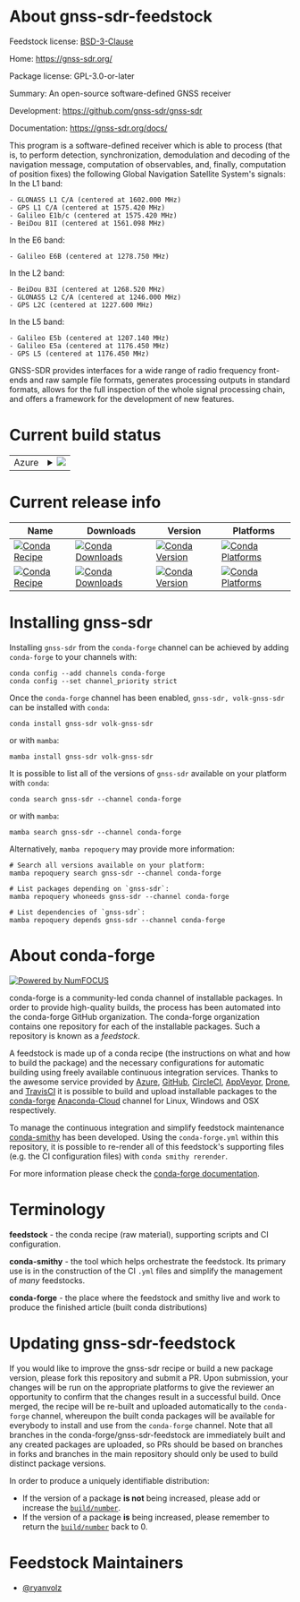 About gnss-sdr-feedstock
========================

Feedstock license: [BSD-3-Clause](https://github.com/conda-forge/gnss-sdr-feedstock/blob/main/LICENSE.txt)

Home: https://gnss-sdr.org/

Package license: GPL-3.0-or-later

Summary: An open-source software-defined GNSS receiver

Development: https://github.com/gnss-sdr/gnss-sdr

Documentation: https://gnss-sdr.org/docs/

This program is a software-defined receiver which is able to process (that is, to perform detection, synchronization, demodulation and decoding of the navigation message, computation of observables, and, finally, computation of position fixes) the following Global Navigation Satellite System's signals:
In the L1 band:

    - GLONASS L1 C/A (centered at 1602.000 MHz)
    - GPS L1 C/A (centered at 1575.420 MHz)
    - Galileo E1b/c (centered at 1575.420 MHz)
    - BeiDou B1I (centered at 1561.098 MHz)

In the E6 band:

    - Galileo E6B (centered at 1278.750 MHz)

In the L2 band:

    - BeiDou B3I (centered at 1268.520 MHz)
    - GLONASS L2 C/A (centered at 1246.000 MHz)
    - GPS L2C (centered at 1227.600 MHz)

In the L5 band:

    - Galileo E5b (centered at 1207.140 MHz)
    - Galileo E5a (centered at 1176.450 MHz)
    - GPS L5 (centered at 1176.450 MHz)

GNSS-SDR provides interfaces for a wide range of radio frequency front-ends and raw sample file formats, generates processing outputs in standard formats, allows for the full inspection of the whole signal processing chain, and offers a framework for the development of new features.


Current build status
====================


<table>
    
  <tr>
    <td>Azure</td>
    <td>
      <details>
        <summary>
          <a href="https://dev.azure.com/conda-forge/feedstock-builds/_build/latest?definitionId=20079&branchName=main">
            <img src="https://dev.azure.com/conda-forge/feedstock-builds/_apis/build/status/gnss-sdr-feedstock?branchName=main">
          </a>
        </summary>
        <table>
          <thead><tr><th>Variant</th><th>Status</th></tr></thead>
          <tbody><tr>
              <td>linux_64</td>
              <td>
                <a href="https://dev.azure.com/conda-forge/feedstock-builds/_build/latest?definitionId=20079&branchName=main">
                  <img src="https://dev.azure.com/conda-forge/feedstock-builds/_apis/build/status/gnss-sdr-feedstock?branchName=main&jobName=linux&configuration=linux%20linux_64_" alt="variant">
                </a>
              </td>
            </tr><tr>
              <td>linux_aarch64</td>
              <td>
                <a href="https://dev.azure.com/conda-forge/feedstock-builds/_build/latest?definitionId=20079&branchName=main">
                  <img src="https://dev.azure.com/conda-forge/feedstock-builds/_apis/build/status/gnss-sdr-feedstock?branchName=main&jobName=linux&configuration=linux%20linux_aarch64_" alt="variant">
                </a>
              </td>
            </tr><tr>
              <td>linux_ppc64le</td>
              <td>
                <a href="https://dev.azure.com/conda-forge/feedstock-builds/_build/latest?definitionId=20079&branchName=main">
                  <img src="https://dev.azure.com/conda-forge/feedstock-builds/_apis/build/status/gnss-sdr-feedstock?branchName=main&jobName=linux&configuration=linux%20linux_ppc64le_" alt="variant">
                </a>
              </td>
            </tr><tr>
              <td>osx_64</td>
              <td>
                <a href="https://dev.azure.com/conda-forge/feedstock-builds/_build/latest?definitionId=20079&branchName=main">
                  <img src="https://dev.azure.com/conda-forge/feedstock-builds/_apis/build/status/gnss-sdr-feedstock?branchName=main&jobName=osx&configuration=osx%20osx_64_" alt="variant">
                </a>
              </td>
            </tr><tr>
              <td>osx_arm64</td>
              <td>
                <a href="https://dev.azure.com/conda-forge/feedstock-builds/_build/latest?definitionId=20079&branchName=main">
                  <img src="https://dev.azure.com/conda-forge/feedstock-builds/_apis/build/status/gnss-sdr-feedstock?branchName=main&jobName=osx&configuration=osx%20osx_arm64_" alt="variant">
                </a>
              </td>
            </tr>
          </tbody>
        </table>
      </details>
    </td>
  </tr>
</table>

Current release info
====================

| Name | Downloads | Version | Platforms |
| --- | --- | --- | --- |
| [![Conda Recipe](https://img.shields.io/badge/recipe-gnss--sdr-green.svg)](https://anaconda.org/conda-forge/gnss-sdr) | [![Conda Downloads](https://img.shields.io/conda/dn/conda-forge/gnss-sdr.svg)](https://anaconda.org/conda-forge/gnss-sdr) | [![Conda Version](https://img.shields.io/conda/vn/conda-forge/gnss-sdr.svg)](https://anaconda.org/conda-forge/gnss-sdr) | [![Conda Platforms](https://img.shields.io/conda/pn/conda-forge/gnss-sdr.svg)](https://anaconda.org/conda-forge/gnss-sdr) |
| [![Conda Recipe](https://img.shields.io/badge/recipe-volk--gnss--sdr-green.svg)](https://anaconda.org/conda-forge/volk-gnss-sdr) | [![Conda Downloads](https://img.shields.io/conda/dn/conda-forge/volk-gnss-sdr.svg)](https://anaconda.org/conda-forge/volk-gnss-sdr) | [![Conda Version](https://img.shields.io/conda/vn/conda-forge/volk-gnss-sdr.svg)](https://anaconda.org/conda-forge/volk-gnss-sdr) | [![Conda Platforms](https://img.shields.io/conda/pn/conda-forge/volk-gnss-sdr.svg)](https://anaconda.org/conda-forge/volk-gnss-sdr) |

Installing gnss-sdr
===================

Installing `gnss-sdr` from the `conda-forge` channel can be achieved by adding `conda-forge` to your channels with:

```
conda config --add channels conda-forge
conda config --set channel_priority strict
```

Once the `conda-forge` channel has been enabled, `gnss-sdr, volk-gnss-sdr` can be installed with `conda`:

```
conda install gnss-sdr volk-gnss-sdr
```

or with `mamba`:

```
mamba install gnss-sdr volk-gnss-sdr
```

It is possible to list all of the versions of `gnss-sdr` available on your platform with `conda`:

```
conda search gnss-sdr --channel conda-forge
```

or with `mamba`:

```
mamba search gnss-sdr --channel conda-forge
```

Alternatively, `mamba repoquery` may provide more information:

```
# Search all versions available on your platform:
mamba repoquery search gnss-sdr --channel conda-forge

# List packages depending on `gnss-sdr`:
mamba repoquery whoneeds gnss-sdr --channel conda-forge

# List dependencies of `gnss-sdr`:
mamba repoquery depends gnss-sdr --channel conda-forge
```


About conda-forge
=================

[![Powered by
NumFOCUS](https://img.shields.io/badge/powered%20by-NumFOCUS-orange.svg?style=flat&colorA=E1523D&colorB=007D8A)](https://numfocus.org)

conda-forge is a community-led conda channel of installable packages.
In order to provide high-quality builds, the process has been automated into the
conda-forge GitHub organization. The conda-forge organization contains one repository
for each of the installable packages. Such a repository is known as a *feedstock*.

A feedstock is made up of a conda recipe (the instructions on what and how to build
the package) and the necessary configurations for automatic building using freely
available continuous integration services. Thanks to the awesome service provided by
[Azure](https://azure.microsoft.com/en-us/services/devops/), [GitHub](https://github.com/),
[CircleCI](https://circleci.com/), [AppVeyor](https://www.appveyor.com/),
[Drone](https://cloud.drone.io/welcome), and [TravisCI](https://travis-ci.com/)
it is possible to build and upload installable packages to the
[conda-forge](https://anaconda.org/conda-forge) [Anaconda-Cloud](https://anaconda.org/)
channel for Linux, Windows and OSX respectively.

To manage the continuous integration and simplify feedstock maintenance
[conda-smithy](https://github.com/conda-forge/conda-smithy) has been developed.
Using the ``conda-forge.yml`` within this repository, it is possible to re-render all of
this feedstock's supporting files (e.g. the CI configuration files) with ``conda smithy rerender``.

For more information please check the [conda-forge documentation](https://conda-forge.org/docs/).

Terminology
===========

**feedstock** - the conda recipe (raw material), supporting scripts and CI configuration.

**conda-smithy** - the tool which helps orchestrate the feedstock.
                   Its primary use is in the construction of the CI ``.yml`` files
                   and simplify the management of *many* feedstocks.

**conda-forge** - the place where the feedstock and smithy live and work to
                  produce the finished article (built conda distributions)


Updating gnss-sdr-feedstock
===========================

If you would like to improve the gnss-sdr recipe or build a new
package version, please fork this repository and submit a PR. Upon submission,
your changes will be run on the appropriate platforms to give the reviewer an
opportunity to confirm that the changes result in a successful build. Once
merged, the recipe will be re-built and uploaded automatically to the
`conda-forge` channel, whereupon the built conda packages will be available for
everybody to install and use from the `conda-forge` channel.
Note that all branches in the conda-forge/gnss-sdr-feedstock are
immediately built and any created packages are uploaded, so PRs should be based
on branches in forks and branches in the main repository should only be used to
build distinct package versions.

In order to produce a uniquely identifiable distribution:
 * If the version of a package **is not** being increased, please add or increase
   the [``build/number``](https://docs.conda.io/projects/conda-build/en/latest/resources/define-metadata.html#build-number-and-string).
 * If the version of a package **is** being increased, please remember to return
   the [``build/number``](https://docs.conda.io/projects/conda-build/en/latest/resources/define-metadata.html#build-number-and-string)
   back to 0.

Feedstock Maintainers
=====================

* [@ryanvolz](https://github.com/ryanvolz/)

